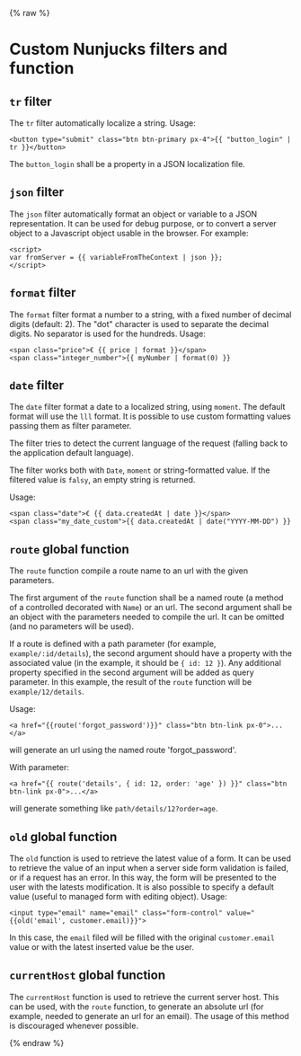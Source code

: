 {% raw %}

# Custom Nunjucks filters and function

## `tr` filter

The `tr` filter automatically localize a string. Usage:

```
<button type="submit" class="btn btn-primary px-4">{{ "button_login" | tr }}</button>
```

The `button_login` shall be a property in a JSON localization file.

## `json` filter

The `json` filter automatically format an object or variable to a JSON representation.
It can be used for debug purpose, or to convert a server object to a Javascript object usable in the browser. For example:

```
<script>
var fromServer = {{ variableFromTheContext | json }};
</script>
```

## `format` filter

The `format` filter format a number to a string, with a fixed number of decimal digits (default: 2). The "dot" character is used to separate the decimal digits. No separator is used for the hundreds.
Usage:

```
<span class="price">€ {{ price | format }}</span>
<span class="integer_number">{{ myNumber | format(0) }}
```

## `date` filter

The `date` filter format a date to a localized string, using `moment`. The default format will use the
`lll` format. It is possible to use custom formatting values passing them as filter parameter.

The filter tries to detect the current language of the request (falling back to the application default language).

The filter works both with `Date`, `moment` or string-formatted value. If the filtered value is `falsy`, an empty string is returned.

Usage:

```
<span class="date">€ {{ data.createdAt | date }}</span>
<span class="my_date_custom">{{ data.createdAt | date("YYYY-MM-DD") }}
```

## `route` global function

The `route` function compile a route name to an url with the given parameters.

The first argument of the `route` function shall be a named route (a method of a controlled decorated with `Name`) or an url.
The second argument shall be an object with the parameters needed to compile the url. It can be omitted (and no parameters will be used).

If a route is defined with a path parameter (for example, `example/:id/details`), the second argument should have a property with the associated value (in the example, it should be `{ id: 12 }`). Any additional property specified in the second argument will be added as query parameter.
In this example, the result of the `route` function will be `example/12/details`.

Usage:

```
<a href="{{route('forgot_password')}}" class="btn btn-link px-0">...</a>
```

will generate an url using the named route 'forgot_password'.

With parameter:

```
<a href="{{ route('details', { id: 12, order: 'age' }) }}" class="btn btn-link px-0">...</a>
```

will generate something like `path/details/12?order=age`.

## `old` global function

The `old` function is used to retrieve the latest value of a form. It can be used to retrieve the value of an input when a server side form validation is failed, or if a request has an error. In this way, the form will be presented to the user with the latests modification. It is also possible to specify a default value (useful to managed form with editing object).
Usage:

```
<input type="email" name="email" class="form-control" value="{{old('email', customer.email)}}">
```

In this case, the `email` filed will be filled with the original `customer.email` value or with the latest inserted value be the user.

## `currentHost` global function

The `currentHost` function is used to retrieve the current server host. This can be used, with the `route` function, to generate an absolute
url (for example, needed to generate an url for an email). The usage of this method is discouraged whenever possible.

{% endraw %}
